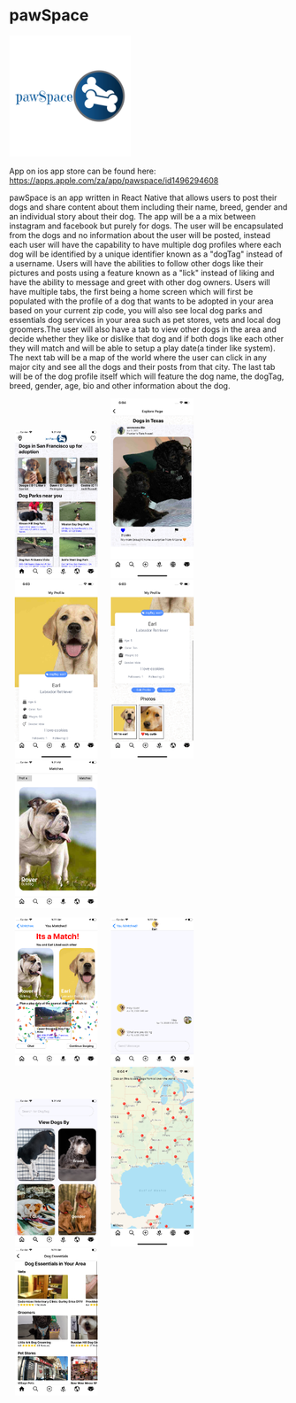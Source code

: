 # pawSpace
<div>
    <img src="assets/logo.png" width="220" height="220"/>

App on ios app store can be found here: https://apps.apple.com/za/app/pawspace/id1496294608

pawSpace is an app written in React Native that allows users to post their dogs and share content about them including their name, breed, gender and an individual story about their dog. The app will be a a mix between instagram and facebook but purely for dogs. The user will be encapsulated from the dogs and no information about the user will be posted, instead each user will have the capability to have multiple dog profiles where each dog will be identified by a unique identifier known as a "dogTag" instead of a username. Users will have the abilities to follow other dogs like their pictures and posts using a feature known as a "lick" instead of liking and have the ability to message and greet with other dog owners. Users will have multiple tabs, the first being a home screen which will first be populated with the profile of a dog that wants to be adopted in your area based on your current zip code, you will also see local dog parks and essentials dog services in your area such as pet stores, vets and local dog groomers.The user will also have a tab to view other dogs in the area and decide whether they like or dislike that dog and if both dogs like each other they will match and will be able to setup a play date(a tinder like system). The next tab will be a map of the world where the user can click in any major city and see all the dogs and their posts from that city. The last tab will be of the dog profile itself which will feature the dog name, the dogTag, breed, gender, age, bio and other information about the dog.

</div>
  
  <p float="left">
  <img src="Screenshots/Simulator Screen Shot - iPhone 8 Plus - 2020-04-30 at 09.21.11.png" width="150" hspace="10"/>
  <img src="Screenshots/Simulator Screen Shot - iPhone 11 Pro Max - 2020-04-30 at 06.04.32.png" width="150" hspace="10"/> 
  <img src="Screenshots/Simulator Screen Shot - iPhone 11 Pro Max - 2020-04-30 at 06.03.32.png" width="150" hspace="10"/>
  <img src="Screenshots/Simulator Screen Shot - iPhone 11 Pro Max - 2020-04-30 at 06.03.35.png" width="150" hspace="10"/>
  <img src="Screenshots/Simulator Screen Shot - iPhone 8 Plus - 2020-04-30 at 09.21.37.png" width="150" hspace="10"/>
</p>

 <p float="left">
<img src="Screenshots/Simulator Screen Shot - iPhone 8 Plus - 2020-04-30 at 09.22.06.png" width="150" hspace="10"/>
  <img src="Screenshots/Simulator Screen Shot - iPhone 8 Plus - 2020-04-30 at 09.22.12.png" width="150" hspace="10"/>
  <img src="Screenshots/Simulator Screen Shot - iPhone 8 Plus - 2020-04-30 at 09.21.32.png" width="150" hspace="10"/>
  <img src="Screenshots/Simulator Screen Shot - iPhone 11 Pro Max - 2020-04-30 at 06.04.18.png" width="150" hspace="10"/>
  <img src="Screenshots/Simulator Screen Shot - iPhone 8 Plus - 2020-04-30 at 09.23.45.png" width="150" hspace="10"/>
  </p>


